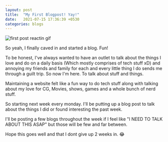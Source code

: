```yaml
---
layout: post
title:  "My First Blogpost! Yay!"
date:   2021-07-15 17:36:39 +0530
categories: blogs
---
```


![first post reactin gif](https://media2.giphy.com/media/qlbcqVraSMEak/giphy.gif?cid=ecf05e47o9utgx4h3c2drymn0ukvm30i8h7lyqrkssk6eawn&rid=giphy.gif&ct=g)

So yeah, I finally caved in and started a blog. Fun!

To be honest, I've always wanted to have an outlet to talk about the things I love and do on a daily basis (Which mostly comprises of tech stuff xD) and annoying my friends and family for each and every little thing I do sends me through a guilt trip. So now I'm here. To talk about stuff and things.

Maintaining a website felt like a fun way to do tech stuff along with talking about my love for CG, Movies, shows, games and a whole bunch of nerd stuff.

So starting next week every monday. I'll be putting up a blog post to talk about the things I did or found interesting the past week. 

I'll be posting a few blogs throughout the week if I feel like "I NEED TO TALK ABOUT THIS ASAP" but those will be few and far between.

Hope this goes well and that I dont give up 2 weeks in. 😂


